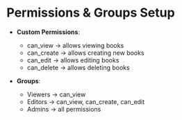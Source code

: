 # Permissions & Groups Setup

- **Custom Permissions**:

  - can_view → allows viewing books
  - can_create → allows creating new books
  - can_edit → allows editing books
  - can_delete → allows deleting books

- **Groups**:
  - Viewers → can_view
  - Editors → can_view, can_create, can_edit
  - Admins → all permissions
